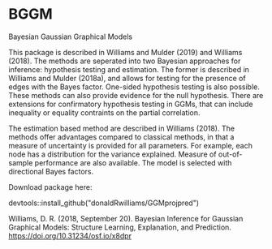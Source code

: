 # BGGM
Bayesian Gaussian Graphical Models

This package is described in Williams and Mulder (2019) and Williams (2018). The methods are seperated into two Bayesian approaches for inference: hypothesis testing and estimation. The former is described in Williams and Mulder (2018a), and allows for testing for the presence of edges with the Bayes factor. One-sided hypothesis testing is also possible. These methods can also provide evidence for the null hypothesis. There are extensions for confirmatory hypothesis testing in GGMs, that can include inequality or equality contraints on the partial correlation.

The estimation based method are described in Williams (2018). The methods offer advantages compared to classical methods, 
in that a measure of uncertainty is provided for all parameters. For example, each node has a distribution for
the variance explained. Measure of out-of-sample performance are also available. The model is selected with directional
Bayes factors.
<!---
#Comparing GGMs is also possible. These methods are described in Williams and Mulder (2019b). The comparison can be made with posterior #predictive loss functions for mulviarte normal distributions, or with the Bayes factor. Entire networks can be assess for similarities or #differences, or indidvudal nodes or edges can be tested. These methods can also be used to determine if network structures replicated #across two dataset, where evidence can be gained not only against but for hypothesized model.
-->

Download package here:

devtools::install_github("donaldRwilliams/GGMprojpred")

Williams, D. R. (2018, September 20). Bayesian Inference for Gaussian Graphical Models: Structure Learning, Explanation, and Prediction. https://doi.org/10.31234/osf.io/x8dpr

